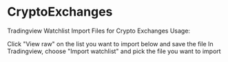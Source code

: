 # CryptoExchanges
Tradingview Watchlist Import Files for Crypto Exchanges
Usage:

Click "View raw" on the list you want to import below and save the file
In Tradingview, choose "Import watchlist" and pick the file you want to import
